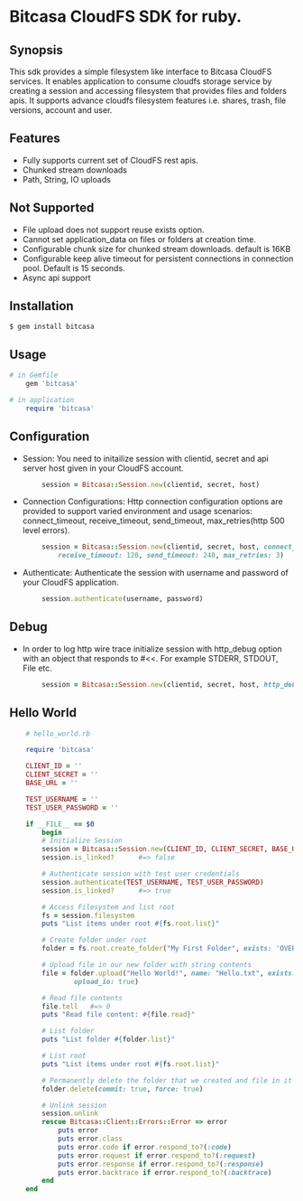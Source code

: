 # Bitcasa CloudFS SDK for ruby.

##	Synopsis

This sdk provides a simple filesystem like interface to Bitcasa CloudFS services.
It enables application to consume cloudfs storage service by creating a session
	and accessing filesystem that provides files and folders apis.
It supports advance cloudfs filesystem features i.e. shares, trash, file versions,
	 account and user.

##	Features

* Fully supports current set of CloudFS rest apis.
* Chunked stream downloads
* Path, String, IO uploads

##	Not Supported
*	File upload does not support reuse exists option.
*	Cannot set application_data on files or folders at creation time.
*	Configurable chunk size for chunked stream downloads. default is 16KB
*	Configurable keep alive timeout for persistent connections in connection pool.
		Default is 15 seconds.
*	Async api support

##	Installation

	$ gem install bitcasa

## Usage

```ruby
# in Gemfile
	gem 'bitcasa'

# in application
	require 'bitcasa'
```

##	Configuration
*	Session:
		You need to initailize session with clientid, secret and api server
		host given in your CloudFS account.

```ruby
		session = Bitcasa::Session.new(clientid, secret, host)
```

*	Connection Configurations:
		Http connection configuration options are provided to support varied
		environment and usage scenarios: connect_timeout, receive_timeout,
		send_timeout, max_retries(http 500 level errors).

```ruby
		session = Bitcasa::Session.new(clientid, secret, host, connect_timeout: 60,
			receive_timeout: 120, send_timeout: 240, max_retries: 3)
```

*	Authenticate:
		Authenticate the session with username and password of your CloudFS application.

```ruby
		session.authenticate(username, password)
```


##	Debug
*	In order to log http wire trace initialize session with http_debug option
	with an object that responds to #<<. For example STDERR, STDOUT, File etc.

```ruby
		session = Bitcasa::Session.new(clientid, secret, host, http_debug: STDERR)
```

## Hello World

```ruby
	# hello_world.rb

	require 'bitcasa'

	CLIENT_ID = ''
	CLIENT_SECRET = ''
	BASE_URL = ''

	TEST_USERNAME = ''
	TEST_USER_PASSWORD = ''

	if __FILE__ == $0
		begin
		# Initialize Session
		session = Bitcasa::Session.new(CLIENT_ID, CLIENT_SECRET, BASE_URL)
		session.is_linked?		#=> false

		# Authenticate session with test user credentials
		session.authenticate(TEST_USERNAME, TEST_USER_PASSWORD)
		session.is_linked?		#=> true

		# Access Filesystem and list root
		fs = session.filesystem
		puts "List items under root #{fs.root.list}"

		# Create folder under root
		folder = fs.root.create_folder("My First Folder", exists: 'OVERWRITE')

		# Upload file in our new folder with string contents
		file = folder.upload("Hello World!", name: "Hello.txt", exists: "OVERWRITE",
				upload_io: true)

		# Read file contents
		file.tell	#=> 0
		puts "Read file content: #{file.read}"

		# List folder
		puts "List folder #{folder.list}"

		# List root
		puts "List items under root #{fs.root.list}"

		# Permanently delete the folder that we created and file in it
		folder.delete(commit: true, force: true)

		# Unlink session
		session.unlink
		rescue Bitcasa::Client::Errors::Error => error
			puts error
			puts error.class
			puts error.code if error.respond_to?(:code)
			puts error.request if error.respond_to?(:request)
			puts error.response if error.respond_to?(:response)
			puts error.backtrace if error.respond_to?(:backtrace)
		end
	end
```
